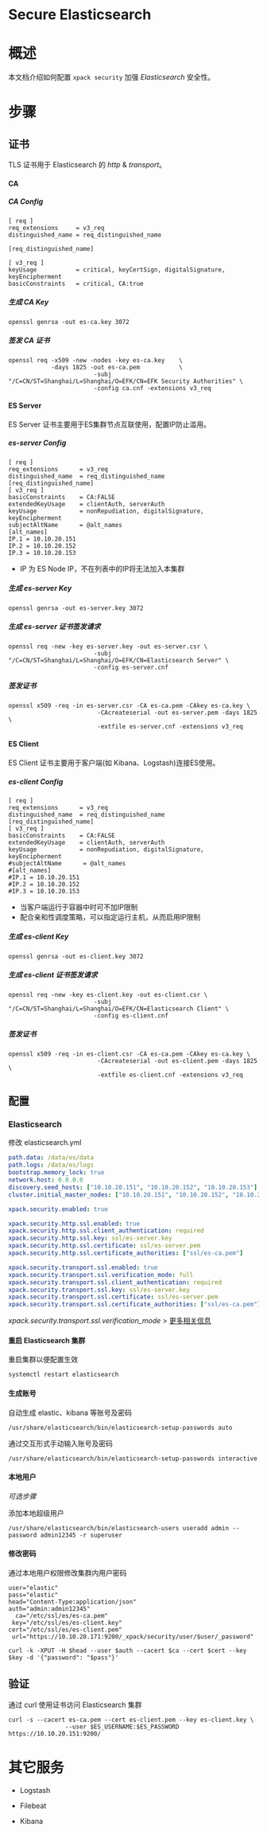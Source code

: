 # Secure Elasticsearch



# 概述

本文档介绍如何配置 `xpack security` 加强 *Elasticsearch* 安全性。

# 步骤


## 证书

TLS 证书用于 Elasticsearch 的 *http* & *transport*。

#### CA

##### CA Config

```
[ req ]
req_extensions     = v3_req
distinguished_name = req_distinguished_name

[req_distinguished_name]

[ v3_req ]
keyUsage           = critical, keyCertSign, digitalSignature, keyEncipherment
basicConstraints   = critical, CA:true
```



##### 生成 CA Key

```shell
openssl genrsa -out es-ca.key 3072
```



##### 签发 CA 证书

```shell
openssl req -x509 -new -nodes -key es-ca.key 	\
            -days 1825 -out es-ca.pem      		\
						-subj "/C=CN/ST=Shanghai/L=Shanghai/O=EFK/CN=EFK Security Authorities" \
						-config ca.cnf -extensions v3_req
```



#### ES Server

ES Server 证书主要用于ES集群节点互联使用，配置IP防止滥用。

##### es-server Config

```
[ req ]
req_extensions      = v3_req
distinguished_name  = req_distinguished_name
[req_distinguished_name]
[ v3_req ]
basicConstraints    = CA:FALSE
extendedKeyUsage    = clientAuth, serverAuth
keyUsage            = nonRepudiation, digitalSignature, keyEncipherment
subjectAltName      = @alt_names
[alt_names]
IP.1 = 10.10.20.151
IP.2 = 10.10.20.152
IP.3 = 10.10.20.153
```

- IP 为 ES Node IP，不在列表中的IP将无法加入本集群



##### 生成 es-server Key

```shell
openssl genrsa -out es-server.key 3072
```



##### 生成 es-server 证书签发请求

```shell
openssl req -new -key es-server.key -out es-server.csr \
						-subj "/C=CN/ST=Shanghai/L=Shanghai/O=EFK/CN=Elasticsearch Server" \
						-config es-server.cnf
```



##### 签发证书

```shell
openssl x509 -req -in es-server.csr -CA es-ca.pem -CAkey es-ca.key \
						 -CAcreateserial -out es-server.pem -days 1825  			 \
						 -extfile es-server.cnf -extensions v3_req
```



#### ES Client

ES Client 证书主要用于客户端(如 Kibana、Logstash)连接ES使用。



##### es-client Config

```
[ req ]
req_extensions      = v3_req
distinguished_name  = req_distinguished_name
[req_distinguished_name]
[ v3_req ]
basicConstraints    = CA:FALSE
extendedKeyUsage    = clientAuth, serverAuth
keyUsage            = nonRepudiation, digitalSignature, keyEncipherment
#subjectAltName      = @alt_names
#[alt_names]
#IP.1 = 10.10.20.151
#IP.2 = 10.10.20.152
#IP.3 = 10.10.20.153
```

- 当客户端运行于容器中时可不加IP限制
- 配合亲和性调度策略，可以指定运行主机，从而启用IP限制



##### 生成 es-client Key

```shell
openssl genrsa -out es-client.key 3072
```



##### 生成 es-client 证书签发请求

```shell
openssl req -new -key es-client.key -out es-client.csr \
						-subj "/C=CN/ST=Shanghai/L=Shanghai/O=EFK/CN=Elasticsearch Client" \
						-config es-client.cnf
```



##### 签发证书

```shell
openssl x509 -req -in es-client.csr -CA es-ca.pem -CAkey es-ca.key \
						 -CAcreateserial -out es-client.pem -days 1825  			 \
						 -extfile es-client.cnf -extensions v3_req
```



## 配置

### Elasticsearch

修改 elasticsearch.yml

```yaml
path.data: /data/es/data
path.logs: /data/es/logs
bootstrap.memory_lock: true
network.host: 0.0.0.0
discovery.seed_hosts: ["10.10.20.151", "10.10.20.152", "10.10.20.153"]
cluster.initial_master_nodes: ["10.10.20.151", "10.10.20.152", "10.10.20.153"]

xpack.security.enabled: true

xpack.security.http.ssl.enabled: true
xpack.security.http.ssl.client_authentication: required
xpack.security.http.ssl.key: ssl/es-server.key
xpack.security.http.ssl.certificate: ssl/es-server.pem
xpack.security.http.ssl.certificate_authorities: ["ssl/es-ca.pem"]

xpack.security.transport.ssl.enabled: true
xpack.security.transport.ssl.verification_mode: full
xpack.security.transport.ssl.client_authentication: required
xpack.security.transport.ssl.key: ssl/es-server.key
xpack.security.transport.ssl.certificate: ssl/es-server.pem
xpack.security.transport.ssl.certificate_authorities: ["ssl/es-ca.pem"]
```

*xpack.security.transport.ssl.verification_mode* > [更多相关信息](https://www.elastic.co/guide/en/elasticsearch/reference/current/security-settings.html#transport-tls-ssl-settings)



#### 重启 Elasticsearch 集群

重启集群以便配置生效

```shell
systemctl restart elasticsearch
```



#### 生成账号

自动生成 elastic、kibana 等账号及密码

```shell
/usr/share/elasticsearch/bin/elasticsearch-setup-passwords auto
```



通过交互形式手动输入账号及密码

```shell
/usr/share/elasticsearch/bin/elasticsearch-setup-passwords interactive
```



#### 本地用户

*可选步骤*

添加本地超级用户

```shell
/usr/share/elasticsearch/bin/elasticsearch-users useradd admin --password admin12345 -r superuser
```



#### 修改密码

通过本地用户权限修改集群内用户密码

```shell
user="elastic"
pass="elastic"
head="Content-Type:application/json"
auth="admin:admin12345"
  ca="/etc/ssl/es/es-ca.pem"
 key="/etc/ssl/es/es-client.key"
cert="/etc/ssl/es/es-client.pem"
 url="https://10.10.20.171:9200/_xpack/security/user/$user/_password"

curl -k -XPUT -H $head --user $auth --cacert $ca --cert $cert --key $key -d '{"password": "$pass"}'
```





## 验证

通过 curl 使用证书访问 Elasticsearch 集群

```shell
curl -s --cacert es-ca.pem --cert es-client.pem --key es-client.key \
				--user $ES_USERNAME:$ES_PASSWORD https://10.10.20.151:9200/
```





# 其它服务

- Logstash

- Filebeat

- Kibana

  

